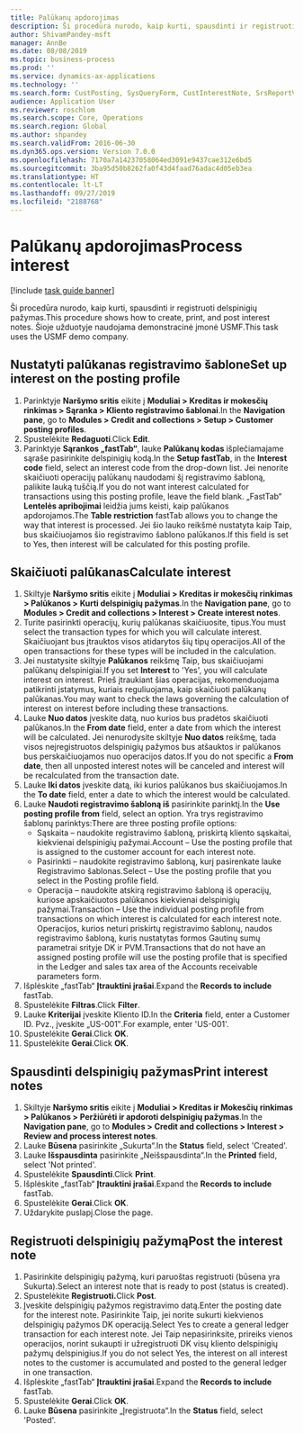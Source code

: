 ```yaml
---
title: Palūkanų apdorojimas
description: Ši procedūra nurodo, kaip kurti, spausdinti ir registruoti delspinigių pažymas.
author: ShivamPandey-msft
manager: AnnBe
ms.date: 08/08/2019
ms.topic: business-process
ms.prod: ''
ms.service: dynamics-ax-applications
ms.technology: ''
ms.search.form: CustPosting, SysQueryForm, CustInterestNote, SrsReportViewerForm
audience: Application User
ms.reviewer: roschlom
ms.search.scope: Core, Operations
ms.search.region: Global
ms.author: shpandey
ms.search.validFrom: 2016-06-30
ms.dyn365.ops.version: Version 7.0.0
ms.openlocfilehash: 7170a7a14237058064ed3091e9437cae312e6bd5
ms.sourcegitcommit: 3ba95d50b8262fa0f43d4faad76adac4d05eb3ea
ms.translationtype: HT
ms.contentlocale: lt-LT
ms.lasthandoff: 09/27/2019
ms.locfileid: "2188768"
---
```

# <a name="process-interest"></a><span data-ttu-id="38ea7-103">Palūkanų apdorojimas</span><span class="sxs-lookup"><span data-stu-id="38ea7-103">Process interest</span></span>

[!include [task guide banner](../../includes/task-guide-banner.md)]

<span data-ttu-id="38ea7-104">Ši procedūra nurodo, kaip kurti, spausdinti ir registruoti delspinigių pažymas.</span><span class="sxs-lookup"><span data-stu-id="38ea7-104">This procedure shows how to create, print, and post interest notes.</span></span> <span data-ttu-id="38ea7-105">Šioje užduotyje naudojama demonstracinė įmonė USMF.</span><span class="sxs-lookup"><span data-stu-id="38ea7-105">This task uses the USMF demo company.</span></span>


## <a name="set-up-interest-on-the-posting-profile"></a><span data-ttu-id="38ea7-106">Nustatyti palūkanas registravimo šablone</span><span class="sxs-lookup"><span data-stu-id="38ea7-106">Set up interest on the posting profile</span></span>
1. <span data-ttu-id="38ea7-107">Parinktyje **Naršymo sritis** eikite į **Moduliai > Kreditas ir mokesčių rinkimas > Sąranka > Kliento registravimo šablonai**.</span><span class="sxs-lookup"><span data-stu-id="38ea7-107">In the **Navigation pane**, go to **Modules > Credit and collections > Setup > Customer posting profiles**.</span></span>
2. <span data-ttu-id="38ea7-108">Spustelėkite **Redaguoti**.</span><span class="sxs-lookup"><span data-stu-id="38ea7-108">Click **Edit**.</span></span>
3. <span data-ttu-id="38ea7-109">Parinktyje **Sąrankos „fastTab“**, lauke **Palūkanų kodas** išplečiamajame sąraše pasirinkite delspinigių kodą.</span><span class="sxs-lookup"><span data-stu-id="38ea7-109">In the **Setup fastTab**, in the **Interest code** field, select an interest code from the drop-down list.</span></span> <span data-ttu-id="38ea7-110">Jei nenorite skaičiuoti operacijų palūkanų naudodami šį registravimo šabloną, palikite lauką tuščią.</span><span class="sxs-lookup"><span data-stu-id="38ea7-110">If you do not want interest calculated for transactions using this posting profile, leave the field blank.</span></span> <span data-ttu-id="38ea7-111">„FastTab“ **Lentelės apribojimai** leidžia jums keisti, kaip palūkanos apdorojamos.</span><span class="sxs-lookup"><span data-stu-id="38ea7-111">The **Table restriction** fastTab allows you to change the way that interest is processed.</span></span> <span data-ttu-id="38ea7-112">Jei šio lauko reikšmė nustatyta kaip Taip, bus skaičiuojamos šio registravimo šablono palūkanos.</span><span class="sxs-lookup"><span data-stu-id="38ea7-112">If this field is set to Yes, then interest will be calculated for this posting profile.</span></span>  

## <a name="calculate-interest"></a><span data-ttu-id="38ea7-113">Skaičiuoti palūkanas</span><span class="sxs-lookup"><span data-stu-id="38ea7-113">Calculate interest</span></span>
1. <span data-ttu-id="38ea7-114">Skiltyje **Naršymo sritis** eikite į **Moduliai > Kreditas ir mokesčių rinkimas > Palūkanos > Kurti delspinigių pažymas**.</span><span class="sxs-lookup"><span data-stu-id="38ea7-114">In the **Navigation pane**, go to **Modules > Credit and collections > Interest > Create interest notes**.</span></span>
2. <span data-ttu-id="38ea7-115">Turite pasirinkti operacijų, kurių palūkanas skaičiuosite, tipus.</span><span class="sxs-lookup"><span data-stu-id="38ea7-115">You must select the transaction types for which you will calculate interest.</span></span> <span data-ttu-id="38ea7-116">Skaičiuojant bus įtrauktos visos atidarytos šių tipų operacijos.</span><span class="sxs-lookup"><span data-stu-id="38ea7-116">All of the open transactions for these types will be included in the calculation.</span></span>  
3. <span data-ttu-id="38ea7-117">Jei nustatysite skiltyje **Palūkanos** reikšmę Taip, bus skaičiuojami palūkanų delspinigiai.</span><span class="sxs-lookup"><span data-stu-id="38ea7-117">If you set **Interest** to 'Yes', you will calculate interest on interest.</span></span> <span data-ttu-id="38ea7-118">Prieš įtraukiant šias operacijas, rekomenduojama patikrinti įstatymus, kuriais reguliuojama, kaip skaičiuoti palūkanų palūkanas.</span><span class="sxs-lookup"><span data-stu-id="38ea7-118">You may want to check the laws governing the calculation of interest on interest before including these transactions.</span></span>  
4. <span data-ttu-id="38ea7-119">Lauke **Nuo datos** įveskite datą, nuo kurios bus pradėtos skaičiuoti palūkanos.</span><span class="sxs-lookup"><span data-stu-id="38ea7-119">In the **From date** field, enter a date from which the interest will be calculated.</span></span> <span data-ttu-id="38ea7-120">Jei nenurodysite skiltyje **Nuo datos** reikšmę, tada visos neįregistruotos delspinigių pažymos bus atšauktos ir palūkanos bus perskaičiuojamos nuo operacijos datos.</span><span class="sxs-lookup"><span data-stu-id="38ea7-120">If you do not specific a **From date**, then all unposted interest notes will be canceled and interest will be recalculated from the transaction date.</span></span>
5. <span data-ttu-id="38ea7-121">Lauke **Iki datos** įveskite datą, iki kurios palūkanos bus skaičiuojamos.</span><span class="sxs-lookup"><span data-stu-id="38ea7-121">In the **To date** field, enter a date to which the interest would be calculated.</span></span>
6. <span data-ttu-id="38ea7-122">Lauke **Naudoti registravimo šabloną iš** pasirinkite parinktį.</span><span class="sxs-lookup"><span data-stu-id="38ea7-122">In the **Use posting profile from** field, select an option.</span></span> <span data-ttu-id="38ea7-123">Yra trys registravimo šablonų parinktys:</span><span class="sxs-lookup"><span data-stu-id="38ea7-123">There are three posting profile options:</span></span>
    - <span data-ttu-id="38ea7-124">Sąskaita – naudokite registravimo šabloną, priskirtą kliento sąskaitai, kiekvienai delspinigių pažymai.</span><span class="sxs-lookup"><span data-stu-id="38ea7-124">Account – Use the posting profile that is assigned to the customer account for each interest note.</span></span> 
    - <span data-ttu-id="38ea7-125">Pasirinkti – naudokite registravimo šabloną, kurį pasirenkate lauke Registravimo šablonas.</span><span class="sxs-lookup"><span data-stu-id="38ea7-125">Select – Use the posting profile that you select in the Posting profile field.</span></span>
    - <span data-ttu-id="38ea7-126">Operacija – naudokite atskirą registravimo šabloną iš operacijų, kuriose apskaičiuotos palūkanos kiekvienai delspinigių pažymai.</span><span class="sxs-lookup"><span data-stu-id="38ea7-126">Transaction – Use the individual posting profile from transactions on which interest is calculated for each interest note.</span></span> <span data-ttu-id="38ea7-127">Operacijos, kurios neturi priskirtų registravimo šablonų, naudos registravimo šabloną, kuris nustatytas formos Gautinų sumų parametrai srityje DK ir PVM.</span><span class="sxs-lookup"><span data-stu-id="38ea7-127">Transactions that do not have an assigned posting profile will use the posting profile that is specified in the Ledger and sales tax area of the Accounts receivable parameters form.</span></span>  
7. <span data-ttu-id="38ea7-128">Išplėskite „fastTab“ **Įtrauktini įrašai**.</span><span class="sxs-lookup"><span data-stu-id="38ea7-128">Expand the **Records to include** fastTab.</span></span>
8. <span data-ttu-id="38ea7-129">Spustelėkite **Filtras**.</span><span class="sxs-lookup"><span data-stu-id="38ea7-129">Click **Filter**.</span></span>
9. <span data-ttu-id="38ea7-130">Lauke **Kriterijai** įveskite Kliento ID.</span><span class="sxs-lookup"><span data-stu-id="38ea7-130">In the **Criteria** field, enter a Customer ID.</span></span> <span data-ttu-id="38ea7-131">Pvz., įveskite „US-001‟.</span><span class="sxs-lookup"><span data-stu-id="38ea7-131">For example, enter 'US-001'.</span></span>
6. <span data-ttu-id="38ea7-132">Spustelėkite **Gerai**.</span><span class="sxs-lookup"><span data-stu-id="38ea7-132">Click **OK**.</span></span>
7. <span data-ttu-id="38ea7-133">Spustelėkite **Gerai**.</span><span class="sxs-lookup"><span data-stu-id="38ea7-133">Click **OK**.</span></span>

## <a name="print-interest-notes"></a><span data-ttu-id="38ea7-134">Spausdinti delspinigių pažymas</span><span class="sxs-lookup"><span data-stu-id="38ea7-134">Print interest notes</span></span>
1. <span data-ttu-id="38ea7-135">Skiltyje **Naršymo sritis** eikite į **Moduliai > Kreditas ir Mokesčių rinkimas > Palūkanos > Peržiūrėti ir apdoroti delspinigių pažymas**.</span><span class="sxs-lookup"><span data-stu-id="38ea7-135">In the **Navigation pane**, go to **Modules > Credit and collections > Interest > Review and process interest notes**.</span></span>
2. <span data-ttu-id="38ea7-136">Lauke **Būsena** pasirinkite „Sukurta“.</span><span class="sxs-lookup"><span data-stu-id="38ea7-136">In the **Status** field, select 'Created'.</span></span>
3. <span data-ttu-id="38ea7-137">Lauke **Išspausdinta** pasirinkite „Neišspausdinta“.</span><span class="sxs-lookup"><span data-stu-id="38ea7-137">In the **Printed** field, select 'Not printed'.</span></span>
4. <span data-ttu-id="38ea7-138">Spustelėkite **Spausdinti**.</span><span class="sxs-lookup"><span data-stu-id="38ea7-138">Click **Print**.</span></span>
5. <span data-ttu-id="38ea7-139">Išplėskite „fastTab“ **Įtrauktini įrašai**.</span><span class="sxs-lookup"><span data-stu-id="38ea7-139">Expand the **Records to include** fastTab.</span></span>
6. <span data-ttu-id="38ea7-140">Spustelėkite **Gerai**.</span><span class="sxs-lookup"><span data-stu-id="38ea7-140">Click **OK**.</span></span>
7. <span data-ttu-id="38ea7-141">Uždarykite puslapį.</span><span class="sxs-lookup"><span data-stu-id="38ea7-141">Close the page.</span></span>

## <a name="post-the-interest-note"></a><span data-ttu-id="38ea7-142">Registruoti delspinigių pažymą</span><span class="sxs-lookup"><span data-stu-id="38ea7-142">Post the interest note</span></span>
1. <span data-ttu-id="38ea7-143">Pasirinkite delspinigių pažymą, kuri paruoštas registruoti (būsena yra Sukurta).</span><span class="sxs-lookup"><span data-stu-id="38ea7-143">Select an interest note that is ready to post (status is created).</span></span>
2. <span data-ttu-id="38ea7-144">Spustelėkite **Registruoti.**</span><span class="sxs-lookup"><span data-stu-id="38ea7-144">Click **Post**.</span></span>
3. <span data-ttu-id="38ea7-145">Įveskite delspinigių pažymos registravimo datą.</span><span class="sxs-lookup"><span data-stu-id="38ea7-145">Enter the posting date for the interest note.</span></span> <span data-ttu-id="38ea7-146">Pasirinkite Taip, jei norite sukurti kiekvienos delspinigių pažymos DK operaciją.</span><span class="sxs-lookup"><span data-stu-id="38ea7-146">Select Yes to create a general ledger transaction for each interest note.</span></span> <span data-ttu-id="38ea7-147">Jei Taip nepasirinksite, prireiks vienos operacijos, norint sukaupti ir užregistruoti DK visų kliento delspinigių pažymų delspinigius.</span><span class="sxs-lookup"><span data-stu-id="38ea7-147">If you do not select Yes, the interest on all interest notes to the customer is accumulated and posted to the general ledger in one transaction.</span></span>  
4. <span data-ttu-id="38ea7-148">Išplėskite „fastTab“ **Įtrauktini įrašai**.</span><span class="sxs-lookup"><span data-stu-id="38ea7-148">Expand the **Records to include** fastTab.</span></span>
5. <span data-ttu-id="38ea7-149">Spustelėkite **Gerai**.</span><span class="sxs-lookup"><span data-stu-id="38ea7-149">Click **OK**.</span></span>
6. <span data-ttu-id="38ea7-150">Lauke **Būsena** pasirinkite „Įregistruota“.</span><span class="sxs-lookup"><span data-stu-id="38ea7-150">In the **Status** field, select 'Posted'.</span></span>

